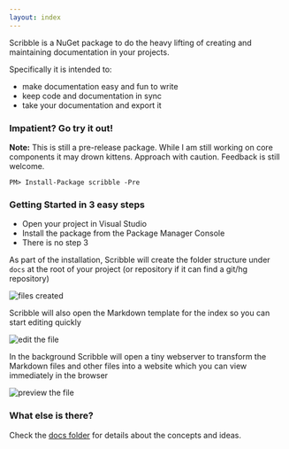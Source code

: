 ```yaml
---
layout: index
---
```


Scribble is a NuGet package to do the heavy lifting of creating and maintaining documentation in your projects.

Specifically it is intended to:

 - make documentation easy and fun to write
 - keep code and documentation in sync
 - take your documentation and export it

### Impatient? Go try it out!

**Note:** This is still a pre-release package. While I am still working on core components it may drown kittens. Approach with caution. Feedback is still welcome.

<div class="nuget-badge">
  <p><code>PM&gt; Install-Package scribble -Pre</code></p>
</div>

### Getting Started in 3 easy steps

 - Open your project in Visual Studio
 - Install the package from the Package Manager Console
 - There is no step 3

As part of the installation, Scribble will create the folder structure under `docs` at the root of your project (or repository if it can find a git/hg repository)

![files created](/scribble/images/folder-structure.png)

Scribble will also open the Markdown template for the index so you can start editing quickly

![edit the file](/scribble/images/edit-file.png)

In the background Scribble will open a tiny webserver to transform the Markdown files and other files into a website which you can view immediately in the browser

![preview the file](/scribble/images/view-site.png)

### What else is there?

Check the [docs folder](https://github.com/shiftkey/scribble/tree/master/docs/) for details about the concepts and ideas.
